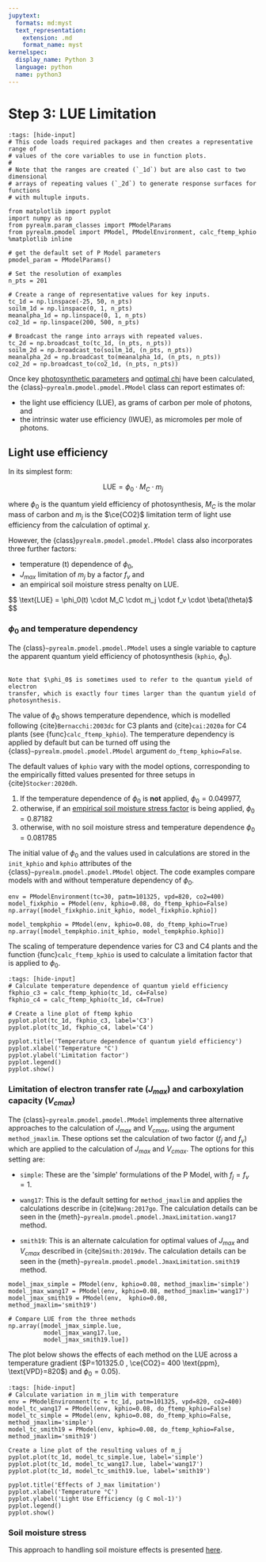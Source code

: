 ```yaml
---
jupytext:
  formats: md:myst
  text_representation:
    extension: .md
    format_name: myst
kernelspec:
  display_name: Python 3
  language: python
  name: python3
---
```


# Step 3: LUE Limitation

```{code-cell} python
:tags: [hide-input]
# This code loads required packages and then creates a representative range of
# values of the core variables to use in function plots.
#
# Note that the ranges are created (`_1d`) but are also cast to two dimensional
# arrays of repeating values (`_2d`) to generate response surfaces for functions
# with multuple inputs.

from matplotlib import pyplot
import numpy as np
from pyrealm.param_classes import PModelParams
from pyrealm.pmodel import PModel, PModelEnvironment, calc_ftemp_kphio
%matplotlib inline

# get the default set of P Model parameters
pmodel_param = PModelParams()

# Set the resolution of examples
n_pts = 201

# Create a range of representative values for key inputs.
tc_1d = np.linspace(-25, 50, n_pts)
soilm_1d = np.linspace(0, 1, n_pts)
meanalpha_1d = np.linspace(0, 1, n_pts) 
co2_1d = np.linspace(200, 500, n_pts)

# Broadcast the range into arrays with repeated values.
tc_2d = np.broadcast_to(tc_1d, (n_pts, n_pts))
soilm_2d = np.broadcast_to(soilm_1d, (n_pts, n_pts))
meanalpha_2d = np.broadcast_to(meanalpha_1d, (n_pts, n_pts))
co2_2d = np.broadcast_to(co2_1d, (n_pts, n_pts))
```

Once key [photosynthetic parameters](photosynthetic_environment) and [optimal
chi](optimal_chi) have been calculated, the {class}`~pyrealm.pmodel.pmodel.PModel`
class can report estimates of:

* the light use efficiency (LUE), as grams of carbon per mole of photons, and
* the intrinsic water use efficiency (IWUE), as micromoles per mole of photons.

## Light use efficiency

In its simplest form:

$$
  \text{LUE} = \phi_0 \cdot M_C \cdot m_j
$$

where $\phi_0$ is the quantum yield efficiency of photosynthesis, $M_C$ is the
molar mass of carbon and $m_j$ is the $\ce{CO2}$ limitation term of light use
efficiency from the calculation of optimal $\chi$.

However, the {class}`pyrealm.pmodel.pmodel.PModel` class also incorporates three further
factors:

* temperature (t) dependence of $\phi_0$,
* $J_{max}$ limitation of $m_j$ by a factor $f_v$ and
* an empirical soil moisture stress penalty on LUE.

$$
  \text{LUE} = \phi_0(t) \cdot M_C \cdot m_j \cdot f_v \cdot \beta(\theta)$
$$

### $\phi_0$ and temperature dependency

The {class}`~pyrealm.pmodel.pmodel.PModel` uses a single variable to capture the
apparent quantum yield efficiency of photosynthesis (`kphio`, $\phi_0$).

```{warning}

Note that $\phi_0$ is sometimes used to refer to the quantum yield of electron
transfer, which is exactly four times larger than the quantum yield of
photosynthesis. 

```

The value of $\phi_0$ shows temperature dependence, which is modelled
following {cite}`Bernacchi:2003dc` for C3 plants and {cite}`cai:2020a` for C4
plants (see {func}`calc_ftemp_kphio`). The temperature dependency is applied by
default but can be turned off using the {class}`~pyrealm.pmodel.pmodel.PModel` argument
`do_ftemp_kphio=False`.

The default values of `kphio` vary with the model options, corresponding
to the empirically fitted values presented for three setups in {cite}`Stocker:2020dh`.

1. If the temperature dependence of $\phi_0$ is **not** applied,
    $\phi_0 = 0.049977$,
1. otherwise, if an [empirical soil moisture stress factor](soil_moisture)
   is being applied, $\phi_0 = 0.87182$
1. otherwise, with no soil moisture stress and temperature dependence
   $\phi_0 = 0.081785$

The initial value of $\phi_0$ and the values used in calculations are stored in
the `init_kphio` and  `kphio` attributes of the {class}`~pyrealm.pmodel.pmodel.PModel`
object.  The code examples compare models with and without temperature
dependency of $\phi_0$.

```{code-cell} ipython3
env = PModelEnvironment(tc=30, patm=101325, vpd=820, co2=400)
model_fixkphio = PModel(env, kphio=0.08, do_ftemp_kphio=False)
np.array([model_fixkphio.init_kphio, model_fixkphio.kphio])
```

```{code-cell} ipython3
model_tempkphio = PModel(env, kphio=0.08, do_ftemp_kphio=True)
np.array([model_tempkphio.init_kphio, model_tempkphio.kphio])
```

The scaling of temperature dependence varies for C3 and C4 plants and the
function {func}`calc_ftemp_kphio` is used to calculate a limitation factor that
is applied to $\phi_0$.

```{code-cell} python
:tags: [hide-input]
# Calculate temperature dependence of quantum yield efficiency
fkphio_c3 = calc_ftemp_kphio(tc_1d, c4=False)
fkphio_c4 = calc_ftemp_kphio(tc_1d, c4=True)

# Create a line plot of ftemp kphio
pyplot.plot(tc_1d, fkphio_c3, label='C3')
pyplot.plot(tc_1d, fkphio_c4, label='C4')

pyplot.title('Temperature dependence of quantum yield efficiency')
pyplot.xlabel('Temperature °C')
pyplot.ylabel('Limitation factor')
pyplot.legend()
pyplot.show()
```

### Limitation of electron transfer rate ($J_{max}$) and carboxylation capacity ($V_{cmax}$)

The {class}`~pyrealm.pmodel.pmodel.PModel` implements three alternative approaches to
the calculation of $J_{max}$ and $V_{cmax}$, using the argument
`method_jmaxlim`. These options set the calculation of two factor ($f_j$ and
$f_v$) which are applied to the calculation of $J_{max}$ and $V_{cmax}$. The
options for this setting are:

* `simple`: These are the 'simple' formulations of the P Model, with $f_j = f_v
  = 1$.
* `wang17`: This is the default setting for `method_jmaxlim` and applies the
  calculations describe in  {cite}`Wang:2017go`. The calculation details can be
  seen in the {meth}`~pyrealm.pmodel.pmodel.JmaxLimitation.wang17` method.

* `smith19`: This is an alternate calculation for optimal values of $J_{max}$
  and $V_{cmax}$ described in {cite}`Smith:2019dv`. The calculation details can be
  seen in the {meth}`~pyrealm.pmodel.pmodel.JmaxLimitation.smith19` method.

```{code-cell} ipython3
model_jmax_simple = PModel(env, kphio=0.08, method_jmaxlim='simple')
model_jmax_wang17 = PModel(env, kphio=0.08, method_jmaxlim='wang17')
model_jmax_smith19 = PModel(env,  kphio=0.08, method_jmaxlim='smith19')

# Compare LUE from the three methods
np.array([model_jmax_simple.lue,
          model_jmax_wang17.lue,
          model_jmax_smith19.lue])
```

The plot below shows the effects of each method on the LUE across a temperature
gradient ($P=101325.0 , \ce{CO2}= 400 \text{ppm}, \text{VPD}=820$) and $\phi_0=0.05$).

```{code-cell} python
:tags: [hide-input]
# Calculate variation in m_jlim with temperature
env = PModelEnvironment(tc = tc_1d, patm=101325, vpd=820, co2=400)
model_tc_wang17 = PModel(env, kphio=0.08, do_ftemp_kphio=False)
model_tc_simple = PModel(env, kphio=0.08, do_ftemp_kphio=False, method_jmaxlim='simple')
model_tc_smith19 = PModel(env, kphio=0.08, do_ftemp_kphio=False, method_jmaxlim='smith19')

Create a line plot of the resulting values of m_j
pyplot.plot(tc_1d, model_tc_simple.lue, label='simple')
pyplot.plot(tc_1d, model_tc_wang17.lue, label='wang17')
pyplot.plot(tc_1d, model_tc_smith19.lue, label='smith19')

pyplot.title('Effects of J_max limitation')
pyplot.xlabel('Temperature °C')
pyplot.ylabel('Light Use Efficiency (g C mol-1)')
pyplot.legend()
pyplot.show()
```

### Soil moisture stress

This approach to handling soil moisture effects is presented
[here](soil_moisture.md).
